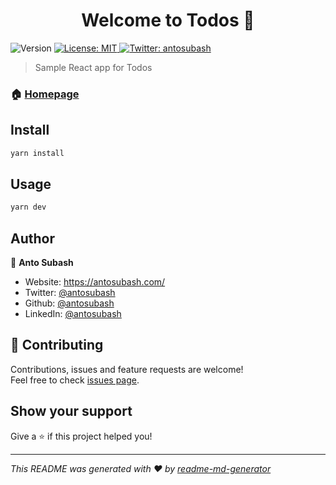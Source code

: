 <h1 align="center">Welcome to Todos 👋</h1>
<p>
  <img alt="Version" src="https://img.shields.io/badge/version-0.1.0-blue.svg?cacheSeconds=2592000" />
  <a href="#" target="_blank">
    <img alt="License: MIT" src="https://img.shields.io/badge/License-MIT-yellow.svg" />
  </a>
  <a href="https://twitter.com/antosubash" target="_blank">
    <img alt="Twitter: antosubash" src="https://img.shields.io/twitter/follow/antosubash.svg?style=social" />
  </a>
</p>

> Sample React app for Todos

### 🏠 [Homepage](https://github.com/antosubash/Todos)

## Install

```sh
yarn install
```

## Usage

```sh
yarn dev
```

## Author

👤 **Anto Subash**

* Website: https://antosubash.com/
* Twitter: [@antosubash](https://twitter.com/antosubash)
* Github: [@antosubash](https://github.com/antosubash)
* LinkedIn: [@antosubash](https://linkedin.com/in/antosubash)

## 🤝 Contributing

Contributions, issues and feature requests are welcome!<br />Feel free to check [issues page](https://github.com/antosubash/Todos/issues). 

## Show your support

Give a ⭐️ if this project helped you!

***
_This README was generated with ❤️ by [readme-md-generator](https://github.com/kefranabg/readme-md-generator)_